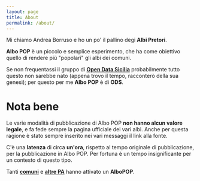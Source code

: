 ```yaml
---
layout: page
title: About
permalink: /about/
---
```


Mi chiamo Andrea Borruso e ho un po' il pallino degi **Albi Pretori**.

**Albo POP** è un piccolo e semplice esperimento, che ha come obiettivo quello di rendere più "popolari" gli albi dei comuni.

Se non frequentassi il gruppo di **[Open Data Sicilia](http://opendatasicilia.it/)** probabilmente tutto questo non sarebbe nato (appena trovo il tempo, racconterò della sua genesi); per questo per me **Albo POP** è di **ODS**.

# Nota bene

Le varie modalità di pubblicazione di Albo POP **non hanno alcun valore legale**, e fa fede sempre la pagina ufficiale dei vari albi. Anche per questa ragione è stato sempre inserito nei vari messaggi il link alla fonte.

C'è una **latenza** di circa **un'ora**, rispetto al tempo originale di pubblicazione, per la pubblicazione in Albo POP. Per fortuna è un tempo insignificante per un contesto di questo tipo.

Tanti [**comuni**](http://aborruso.github.io/albo-pop/comune/) e [**altre PA**](http://aborruso.github.io/albo-pop/altrepa/) hanno attivato un **AlboPOP**. 
